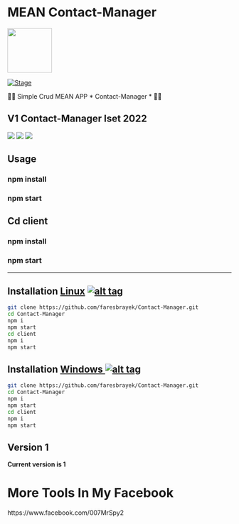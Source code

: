 <h1>MEAN Contact-Manager</h1>
<img src="https://cdn4.iconfinder.com/data/icons/logos-3/600/React.js_logo-512.png" data-canonical-src="https://upload.wikimedia.org/wikipedia/commons/thumb/c/cf/Angular_full_color_logo.svg/1200px-Angular_full_color_logo.svg.png" width="100" height="100" >

<p><a href="https://github.com/faresbrayek/Recipe-App"></a>
<a href="https://github.com/faresbrayek/Recipe-App"><img src="https://img.shields.io/badge/Release-Stable-orange.svg" alt="Stage" data-canonical-src="https://img.shields.io/badge/Release-Stable-orange.svg" style="max-width:100%;"></a>
<p> 🐱‍💻 Simple Crud MEAN APP * Contact-Manager * 🐱‍💻  </p>

<h2>V1 Contact-Manager Iset 2022</h2>

<img src="https://i.ibb.co/RYNQk5B/image.png" data-canonical-src="https://i.ibb.co/RYNQk5B/image.png" style="max-width:150%;">
<img src="https://i.ibb.co/zRJwqBq/image.png" data-canonical-src="https://i.ibb.co/zRJwqBq/image.png" style="max-width:100%;">
<img src="https://i.ibb.co/QchJ38L/image.png" data-canonical-src="https://i.ibb.co/QchJ38L/image.png" style="max-width:100%;">


<h2>Usage</h2>
<h3>npm install</h3>
<h3>npm start</h3>
<h2>Cd client </h2>
<h3>npm install</h3>
<h3>npm start</h3>
<hr>



## Installation [Linux](https://wikipedia.org/wiki/Linux) [![alt tag](http://icons.iconarchive.com/icons/dakirby309/simply-styled/32/OS-Linux-icon.png)](https://fr.wikipedia.org/wiki/Linux)

```bash
git clone https://github.com/faresbrayek/Contact-Manager.git
cd Contact-Manager
npm i
npm start
cd client
npm i
npm start
```

## Installation [Windows ](https://wikipedia.org/wiki/Microsoft_Windows)[![alt tag](http://icons.iconarchive.com/icons/tatice/cristal-intense/32/Windows-icon.png)](https://fr.wikipedia.org/wiki/Microsoft_Windows)
```bash
git clone https://github.com/faresbrayek/Contact-Manager.git
cd Contact-Manager
npm i
npm start
cd client
npm i
npm start
```
<h2>Version 1</h2>
<strong>Current version is 1</strong>
 <h1>More Tools In My Facebook</h1>
https://www.facebook.com/007MrSpy2
